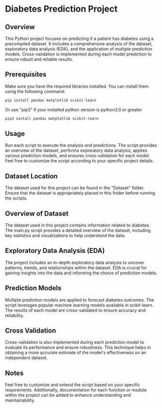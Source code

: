 # Diabetes Prediction Project

## Overview

This Python project focuses on predicting if a patient has diabetes using a precompiled dataset. It includes a comprehensive analysis of the dataset, exploratory data analysis (EDA), and the application of multiple prediction models. Cross-validation is implemented during each model prediction to ensure robust and reliable results.

## Prerequisites

Make sure you have the required libraries installed. You can install them using the following command:

```bash
pip install pandas matplotlib scikit-learn
```
Or use "pip3" if your installed python version is python3.0 or greater

```bash
pip3 install pandas matplotlib scikit-learn
```

## Usage

Run each script to execute the analysis and predictions. The script provides an overview of the dataset, performs exploratory data analysis, applies various prediction models, and ensures cross-validation for each model. Feel free to customize the script according to your specific project details.

## Dataset Location
The dataset used for this project can be found in the "Dataset" folder. Ensure that the dataset is appropriately placed in this folder before running the scripts.

## Overview of Dataset

The dataset used in this project contains information related to diabetes. The main.py script provides a detailed overview of the dataset, including key statistics and visualizations to help understand the data.

## Exploratory Data Analysis (EDA)

The project includes an in-depth exploratory data analysis to uncover patterns, trends, and relationships within the dataset. EDA is crucial for gaining insights into the data and informing the choice of prediction models.

## Prediction Models

Multiple prediction models are applied to forecast diabetes outcomes. The script leverages popular machine learning models available in scikit-learn. The results of each model are cross-validated to ensure accuracy and reliability.

## Cross Validation

Cross-validation is also implemented during each prediction model to evaluate its performance and ensure robustness. This technique helps in obtaining a more accurate estimate of the model's effectiveness on an independent dataset.

## Notes

Feel free to customize and extend the script based on your specific requirements. Additionally, documentation for each function or module within the project can be added to enhance understanding and maintainability.
